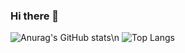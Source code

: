 ### Hi there 👋
![Anurag's GitHub stats](https://github-readme-stats.vercel.app/api?username=Kowaak&show_icons=true&theme=dracula)\n
![Top Langs](https://github-readme-stats.vercel.app/api/top-langs/?username=Kowaak&langs_count=8&theme=dracula)
<!--
**Kowaak/Kowaak** is a ✨ _special_ ✨ repository because its `README.md` (this file) appears on your GitHub profile.

Here are some ideas to get you started:

- 🔭 I’m currently working on ...
- 🌱 I’m currently learning ...
- 👯 I’m looking to collaborate on ...
- 🤔 I’m looking for help with ...
- 💬 Ask me about ...
- 📫 How to reach me: ...
- 😄 Pronouns: ...
- ⚡ Fun fact: ...
-->

